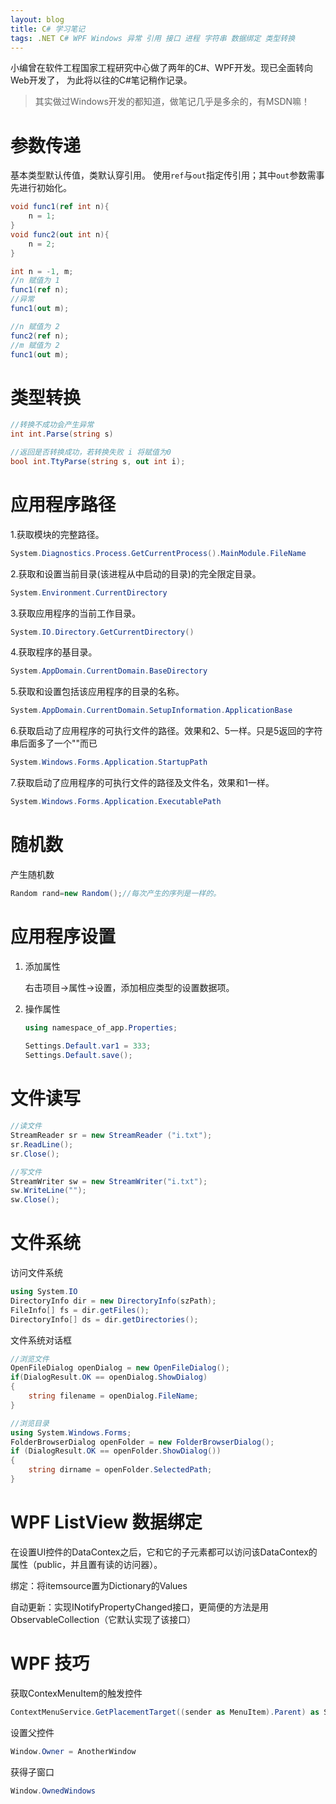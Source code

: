```yaml
---
layout: blog
title: C# 学习笔记
tags: .NET C# WPF Windows 异常 引用 接口 进程 字符串 数据绑定 类型转换
---
```


小编曾在软件工程国家工程研究中心做了两年的C#、WPF开发。现已全面转向Web开发了，
为此将以往的C#笔记稍作记录。

> 其实做过Windows开发的都知道，做笔记几乎是多余的，有MSDN嘛！



<!--more-->

# 参数传递

基本类型默认传值，类默认穿引用。
使用`ref`与`out`指定传引用；其中`out`参数需事先进行初始化。

```csharp
void func1(ref int n){
	n = 1;
}
void func2(out int n){
	n = 2;
}

int n = -1, m;
//n 赋值为 1
func1(ref n);
//异常
func1(out m);

//n 赋值为 2
func2(ref n);
//m 赋值为 2
func1(out m);
```

# 类型转换

```csharp
//转换不成功会产生异常
int int.Parse(string s)

//返回是否转换成功，若转换失败 i 将赋值为0
bool int.TtyParse(string s, out int i);
```


# 应用程序路径

1.获取模块的完整路径。
```csharp	
System.Diagnostics.Process.GetCurrentProcess().MainModule.FileName
```	
	
2.获取和设置当前目录(该进程从中启动的目录)的完全限定目录。
```csharp	
System.Environment.CurrentDirectory
```
    
3.获取应用程序的当前工作目录。
```csharp	
System.IO.Directory.GetCurrentDirectory() 
```
4.获取程序的基目录。
```csharp	
System.AppDomain.CurrentDomain.BaseDirectory
``` 
5.获取和设置包括该应用程序的目录的名称。
```csharp	
System.AppDomain.CurrentDomain.SetupInformation.ApplicationBase
```
6.获取启动了应用程序的可执行文件的路径。效果和2、5一样。只是5返回的字符串后面多了一个"\"而已
```csharp		
System.Windows.Forms.Application.StartupPath 
```    
7.获取启动了应用程序的可执行文件的路径及文件名，效果和1一样。
```csharp	
System.Windows.Forms.Application.ExecutablePath
```    

# 随机数

产生随机数

```csharp
Random rand=new Random();//每次产生的序列是一样的。
```


# 应用程序设置

1. 添加属性

    右击项目->属性->设置，添加相应类型的设置数据项。

2. 操作属性

    ```csharp	
    using namespace_of_app.Properties;
            
    Settings.Default.var1 = 333;
    Settings.Default.save();
    ```
    
# 文件读写

```csharp	
//读文件
StreamReader sr = new StreamReader ("i.txt");
sr.ReadLine();
sr.Close();

//写文件
StreamWriter sw = new StreamWriter("i.txt");
sw.WriteLine("");
sw.Close();
```

# 文件系统

访问文件系统

```csharp
using System.IO
DirectoryInfo dir = new DirectoryInfo(szPath);
FileInfo[] fs = dir.getFiles();
DirectoryInfo[] ds = dir.getDirectories();
```

文件系统对话框

```csharp	
//浏览文件
OpenFileDialog openDialog = new OpenFileDialog();
if(DialogResult.OK == openDialog.ShowDialog)
{
	string filename = openDialog.FileName;
} 

//浏览目录
using System.Windows.Forms;
FolderBrowserDialog openFolder = new FolderBrowserDialog();
if (DialogResult.OK == openFolder.ShowDialog())
{
	string dirname = openFolder.SelectedPath;
}
```

# WPF ListView 数据绑定

在设置UI控件的DataContex之后，它和它的子元素都可以访问该DataContex的属性（public，并且置有读的访问器）。

绑定：将itemsource置为Dictionary的Values

自动更新：实现INotifyPropertyChanged接口，更简便的方法是用ObservableCollection（它默认实现了该接口）

# WPF 技巧

获取ContexMenuItem的触发控件

```csharp	
ContextMenuService.GetPlacementTarget((sender as MenuItem).Parent) as StackPanel
```

设置父控件

```csharp	
Window.Owner = AnotherWindow
```

获得子窗口

```csharp	
Window.OwnedWindows
```	

